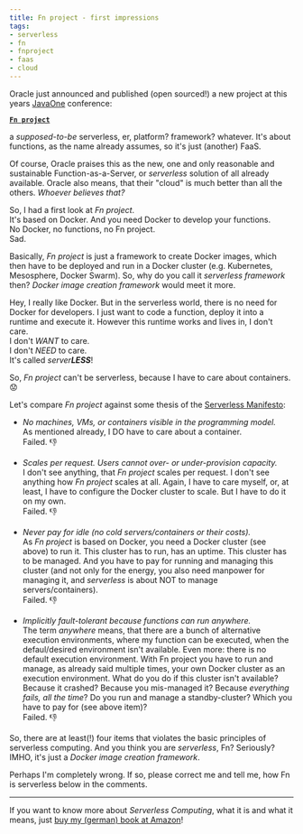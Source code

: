 ```yaml
---
title: Fn project - first impressions
tags:
- serverless
- fn
- fnproject
- faas
- cloud
---
```


Oracle just announced and published (open sourced!) a new project at this years [JavaOne](https://www.oracle.com/javaone/index.html) conference:

[**`Fn project`**](http://fnproject.io)

a _supposed-to-be_ serverless, er, platform? framework? whatever.
It's about functions, as the name already assumes, so it's just (another) FaaS.

Of course, Oracle praises this as the new, one and only reasonable and sustainable Function-as-a-Server, or _serverless_ solution of all already available.
Oracle also means, that their "cloud" is much better than all the others.
_Whoever believes that?_

So, I had a first look at _Fn project_.  
It's based on Docker.
And you need Docker to develop your functions.  
No Docker, no functions, no Fn project.  
Sad.

Basically, _Fn project_ is just a framework to create Docker images, which then have to be deployed and run in a Docker cluster (e.g. Kubernetes, Mesosphere, Docker Swarm).
So, why do you call it _serverless framework_ then? _Docker image creation framework_ would meet it more.

Hey, I really like Docker.
But in the serverless world, there is no need for Docker for developers.
I just want to code a function, deploy it into a runtime and execute it.
However this runtime works and lives in, I don't care.  
I don't _WANT_ to care.  
I don't _NEED_ to care.  
It's called _server**LESS**_!

So, _Fn project_ can't be serverless, because I have to care about containers. :worried:  

Let's compare _Fn project_ against some thesis of the [Serverless Manifesto](/2016/12/serverless-compute-manifesto.html):

- _No machines, VMs, or containers visible in the programming model._  
As mentioned already, I DO have to care about a container.  
Failed. :-1:

- _Scales per request. Users cannot over- or under-provision capacity._  
I don't see anything, that _Fn project_ scales per request.
I don't see anything how _Fn project_ scales at all.
Again, I have to care myself, or, at least, I have to configure the Docker cluster to scale.
But I have to do it on my own.  
Failed. :-1:

- _Never pay for idle (no cold servers/containers or their costs)._  
As _Fn project_ is based on Docker, you need a Docker cluster (see above) to run it.
This cluster has to run, has an uptime.
This cluster has to be managed.
And you have to pay for running and managing this cluster (and not only for the energy, you also need manpower for managing it, and _serverless_ is about NOT to manage servers/containers).  
Failed. :-1:

- _Implicitly fault-tolerant because functions can run anywhere._  
The term _anywhere_ means, that there are a bunch of alternative execution environments, where my function can be executed, when the defaul/desired environment isn't available.
Even more: there is no default execution environment.
With Fn project you have to run and manage, as already said multiple times, your own Docker cluster as an execution environment. What do you do if this cluster isn't available? Because it crashed? Because you mis-managed it? Because _everything fails, all the time_?
Do you run and manage a standby-cluster? Which you have to pay for (see above item)?  
Failed. :-1:

So, there are at least(!) four items that violates the basic principles of serverless computing.
And you think you are _serverless_, Fn? Seriously?  
IMHO, it's just a _Docker image creation framework_.

Perhaps I'm completely wrong.
If so, please correct me and tell me, how Fn is serverless below in the comments.

---

If you want to know more about _Serverless Computing_, what it is and what it means, just [buy my (german) book at Amazon](http://amzn.to/2eZS5UG)!
